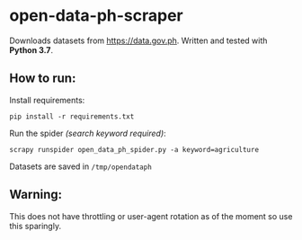 # open-data-ph-scraper
Downloads datasets from https://data.gov.ph.
Written and tested with **Python 3.7**.

## How to run:
Install requirements:
```
pip install -r requirements.txt
```
Run the spider *(search keyword required)*:
```
scrapy runspider open_data_ph_spider.py -a keyword=agriculture
```
Datasets are saved in `/tmp/opendataph`

## Warning:
This does not have throttling or user-agent rotation as of the moment so use this sparingly.
